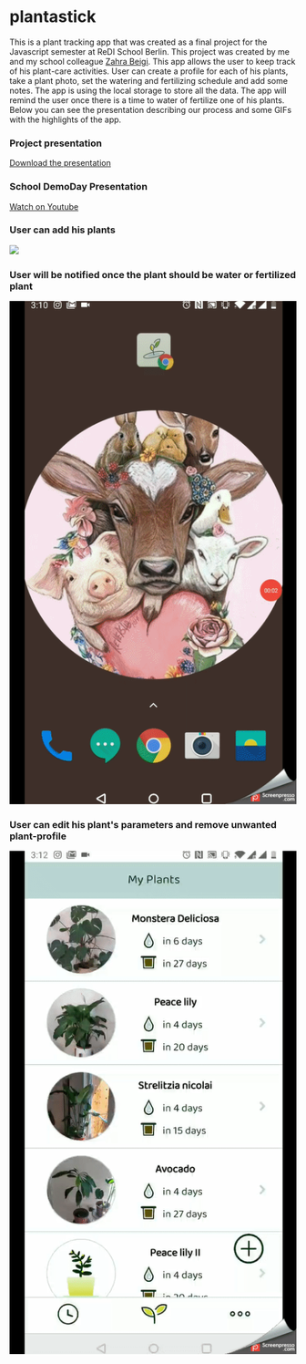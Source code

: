 # plantastick
This is a plant tracking app that was created as a final project for the Javascript semester at ReDI School Berlin. 
This project was created by me and my school colleague [Zahra Beigi](https://github.com/z195). This app allows the user to keep track of his plant-care activities. User can create a profile for each of his plants, take a plant photo, set the watering and fertilizing schedule and add some notes. The app is using the local storage to store all the data. The app will remind the user once there is a time to water of fertilize one of his plants. Below you can see the presentation describing our process and some GIFs with the highlights of the app. 

### Project presentation

<a href="appGIFs/Project-presentation.pdf">Download the presentation</a>

### School DemoDay Presentation

<a href="https://youtu.be/KnNvsIx1fHM?t=8838">Watch on Youtube</a>

### User can add his plants 
![](appGIFs/Add-plant.gif)

### User will be notified once the plant should be water or fertilized plant 
![](appGIFs/Care-notification-mark-as-done.gif)

### User can edit his plant's parameters and remove unwanted plant-profile
![](appGIFs/Delete-edit-plant-profile.gif)
 
